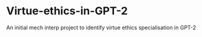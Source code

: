 # Virtue-ethics-in-GPT-2
An initial mech interp project to identify virtue ethics specialisation in GPT-2
